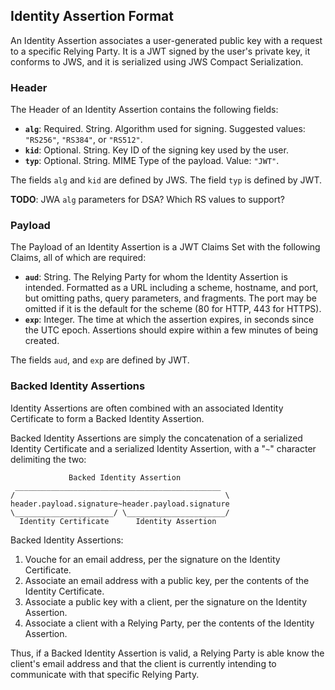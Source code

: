 ## Identity Assertion Format

An Identity Assertion associates a user-generated public key with a request to a specific Relying Party. It is a JWT signed by the user's private key, it conforms to JWS, and it is serialized using JWS Compact Serialization.

### Header

The Header of an Identity Assertion contains the following fields:

- __`alg`__: Required. String. Algorithm used for signing. Suggested values: `"RS256"`, `"RS384"`,  or `"RS512"`.
- __`kid`__: Optional. String. Key ID of the signing key used by the user.
- __`typ`__: Optional. String. MIME Type of the payload. Value: `"JWT"`.

The fields `alg` and `kid` are defined by JWS. The field `typ` is defined by JWT.

__TODO__: JWA `alg` parameters for DSA? Which RS values to support?

### Payload

The Payload of an Identity Assertion is a JWT Claims Set with the following Claims, all of which are required:

- __`aud`__: String. The Relying Party for whom the Identity Assertion is intended. Formatted as a URL including a scheme, hostname, and port, but omitting paths, query parameters, and fragments. The port may be omitted if it is the default for the scheme (80 for HTTP, 443 for HTTPS).
- __`exp`__: Integer. The time at which the assertion expires, in seconds since the UTC epoch. Assertions should expire within a few minutes of being created.

The fields `aud`, and `exp` are defined by JWT.

### Backed Identity Assertions

Identity Assertions are often combined with an associated Identity Certificate to form a Backed Identity Assertion.

Backed Identity Assertions are simply the concatenation of a serialized Identity Certificate and a serialized Identity Assertion, with a "`~`" character delimiting the two:

                 Backed Identity Assertion
     ______________________________________________
    /                                               \
    header.payload.signature~header.payload.signature
    \______________________/ \______________________/
      Identity Certificate      Identity Assertion

Backed Identity Assertions:

1. Vouche for an email address, per the signature on the Identity Certificate.
1. Associate an email address with a public key, per the contents of the Identity Certificate.
2. Associate a public key with a client, per the signature on the Identity Assertion.
3. Associate a client with a Relying Party, per the contents of the Identity Assertion.

Thus, if a Backed Identity Assertion is valid, a Relying Party is able know the client's email address and that the client is currently intending to communicate with that specific Relying Party.